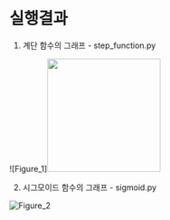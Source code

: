 # 실행결과
1. 계단 함수의 그래프 - step_function.py

![Figure_1]<img src='https://user-images.githubusercontent.com/53163222/93405954-70a1fa80-f8c9-11ea-9f3a-c38db7594e4f.png' width='200px'>

2. 시그모이드 함수의 그래프 - sigmoid.py

![Figure_2](https://user-images.githubusercontent.com/53163222/93405957-726bbe00-f8c9-11ea-840f-8941296c18e7.png)
